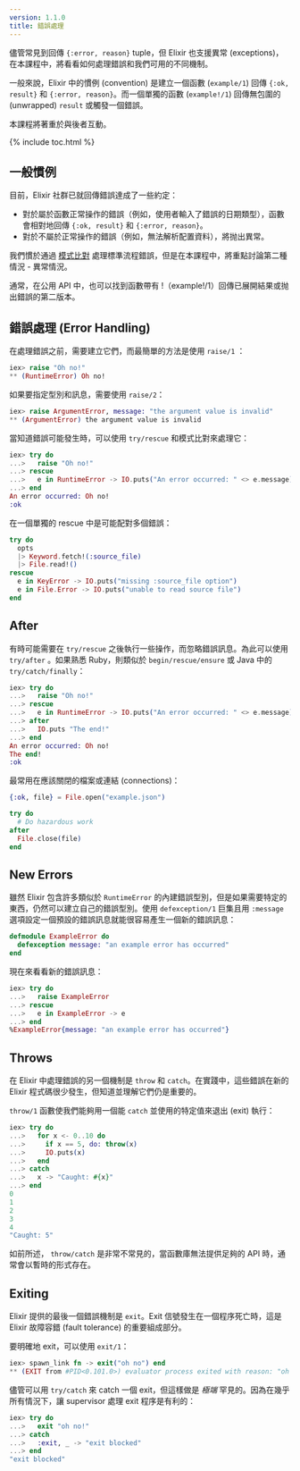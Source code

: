 ```yaml
---
version: 1.1.0
title: 錯誤處理
---
```


儘管常見到回傳 `{:error, reason}` tuple，但 Elixir 也支援異常 (exceptions)，在本課程中，將看看如何處理錯誤和我們可用的不同機制。

一般來說，Elixir 中的慣例 (convention) 是建立一個函數 (`example/1`) 回傳 `{:ok, result}` 和 `{:error, reason}`。而一個單獨的函數 (`example!/1`) 回傳無包圍的 (unwrapped) `result` 或觸發一個錯誤。

本課程將著重於與後者互動。

{% include toc.html %}

## 一般慣例

目前，Elixir 社群已就回傳錯誤達成了一些約定：

* 對於屬於函數正常操作的錯誤（例如，使用者輸入了錯誤的日期類型），函數會相對地回傳 `{:ok, result}` 和 `{:error, reason}`。
* 對於不屬於正常操作的錯誤（例如，無法解析配置資料），將抛出異常。

我們慣於通過 [模式比對](../basics/pattern-matching/) 處理標準流程錯誤，但是在本課程中，將重點討論第二種情況 - 異常情況。

通常，在公用 API 中，也可以找到函數帶有 !（example!/1）回傳已展開結果或抛出錯誤的第二版本。

## 錯誤處理 (Error Handling)

在處理錯誤之前，需要建立它們，而最簡單的方法是使用 `raise/1` ：

```elixir
iex> raise "Oh no!"
** (RuntimeError) Oh no!
```

如果要指定型別和訊息，需要使用 `raise/2`：

```elixir
iex> raise ArgumentError, message: "the argument value is invalid"
** (ArgumentError) the argument value is invalid
```

當知道錯誤可能發生時，可以使用 `try/rescue` 和模式比對來處理它：

```elixir
iex> try do
...>   raise "Oh no!"
...> rescue
...>   e in RuntimeError -> IO.puts("An error occurred: " <> e.message)
...> end
An error occurred: Oh no!
:ok
```

在一個單獨的 rescue 中是可能配對多個錯誤：

```elixir
try do
  opts
  |> Keyword.fetch!(:source_file)
  |> File.read!()
rescue
  e in KeyError -> IO.puts("missing :source_file option")
  e in File.Error -> IO.puts("unable to read source file")
end
```

## After

有時可能需要在 `try/rescue` 之後執行一些操作，而忽略錯誤訊息。為此可以使用 `try/after` 。如果熟悉 Ruby，則類似於 `begin/rescue/ensure` 或 Java 中的 `try/catch/finally`：

```elixir
iex> try do
...>   raise "Oh no!"
...> rescue
...>   e in RuntimeError -> IO.puts("An error occurred: " <> e.message)
...> after
...>   IO.puts "The end!"
...> end
An error occurred: Oh no!
The end!
:ok
```

最常用在應該關閉的檔案或連結 (connections)：

```elixir
{:ok, file} = File.open("example.json")

try do
  # Do hazardous work
after
  File.close(file)
end
```

## New Errors

雖然 Elixir 包含許多類似於 `RuntimeError` 的內建錯誤型別，但是如果需要特定的東西，仍然可以建立自己的錯誤型別。使用 `defexception/1` 巨集且用 `:message` 選項設定一個預設的錯誤訊息就能很容易產生一個新的錯誤訊息： 

```elixir
defmodule ExampleError do
  defexception message: "an example error has occurred"
end
```

現在來看看新的錯誤訊息：

```elixir
iex> try do
...>   raise ExampleError
...> rescue
...>   e in ExampleError -> e
...> end
%ExampleError{message: "an example error has occurred"}
```

## Throws

在 Elixir 中處理錯誤的另一個機制是 `throw` 和 `catch`。在實踐中，這些錯誤在新的 Elixir 程式碼很少發生，但知道並理解它們仍是重要的。

 `throw/1` 函數使我們能夠用一個能 `catch` 並使用的特定值來退出 (exit) 執行：

```elixir
iex> try do
...>   for x <- 0..10 do
...>     if x == 5, do: throw(x)
...>     IO.puts(x)
...>   end
...> catch
...>   x -> "Caught: #{x}"
...> end
0
1
2
3
4
"Caught: 5"
```

如前所述， `throw/catch` 是非常不常見的，當函數庫無法提供足夠的 API 時，通常會以暫時的形式存在。

## Exiting

Elixir 提供的最後一個錯誤機制是 `exit`。Exit 信號發生在一個程序死亡時，這是 Elixir 故障容錯 (fault tolerance) 的重要組成部分。

要明確地 exit，可以使用 `exit/1`：

```elixir
iex> spawn_link fn -> exit("oh no") end
** (EXIT from #PID<0.101.0>) evaluator process exited with reason: "oh no"
```

儘管可以用 `try/catch` 來 catch 一個 exit，但這樣做是 _極端_ 罕見的。因為在幾乎所有情況下，讓 supervisor 處理 exit 程序是有利的：

```elixir
iex> try do
...>   exit "oh no!"
...> catch
...>   :exit, _ -> "exit blocked"
...> end
"exit blocked"
```
